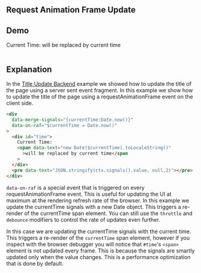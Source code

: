 ## Request Animation Frame Update

## Demo

<div data-merge-signals="{currentTime:Date.now()}" data-on-raf="$currentTime = Date.now()">
  <div id="time">Current Time: <span data-text="new Date($currentTime).toLocaleString()">will be replaced by current time</span></div>
  <pre data-text="JSON.stringify(ctx.signals().value, null,2)"></pre>
</div>

## Explanation

In the [Title Update Backend](/examples/title_update_backend) example we showed how to update the title of the page using a server sent event fragment. In this example we show how to update the title of the page using a requestAnimationFrame event on the client side.

```html
<div
  data-merge-signals="{currentTime:Date.now()}"
  data-on-raf="$currentTime = Date.now()"
>
  <div id="time">
    Current Time:
    <span data-text="new Date($currentTime).toLocaleString()"
      >will be replaced by current time</span
    >
  </div>
  <pre data-text="JSON.stringify(ctx.signals().value, null,2)"></pre>
</div>
```

`data-on-raf` is a special event that is triggered on every requestAnimationFrame event. This is useful for updating the UI at maximum at the rendering refresh rate of the browser. In this example we update the currentTime signals with a new Date object. This triggers a re-render of the currentTime span element. You can still use the `throttle` and `debounce` modifiers to control the rate of updates even further.

In this case we are updating the currentTime signals with the current time. This triggers a re-render of the `currentTime` span element, however if you inspect with the browser debugger you will notice that `#time`'s `<span>` element is not updated every frame. This is because the signals are smartly updated only when the value changes. This is a performance optimization that is done by default.
